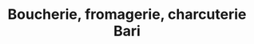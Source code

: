 ---
title: "Boucherie, fromagerie, charcuterie Bari"
url: /montreal/boucherie-fromagerie-charcuterie-bari/
shop: butcher
---